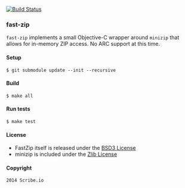 [![Build Status](https://travis-ci.org/scribe-src/fast-zip.svg)](https://travis-ci.org/scribe-src/fast-zip)

### fast-zip

`fast-zip` implements a small Objective-C wrapper around `minizip` that allows for in-memory ZIP access. No ARC support at this time.

#### Setup

    $ git submodule update --init --recursive

#### Build

    $ make all

#### Run tests

    $ make test

#### License

 - FastZip itself is released under the [BSD3 License](http://opensource.org/licenses/BSD-3-Clause)
 - minizip is included under the [Zlib License](www.zlib.net/zlib_license.html)

#### Copyright

    2014 Scribe.io
